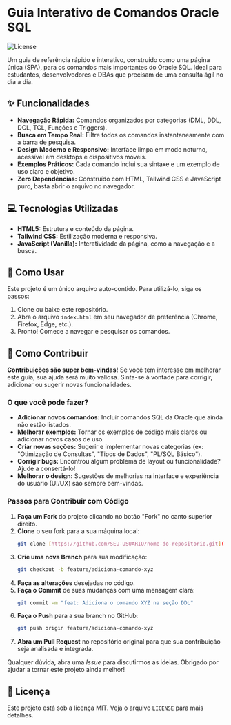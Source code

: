 # Guia Interativo de Comandos Oracle SQL

![License](https://img.shields.io/badge/license-MIT-green)

Um guia de referência rápido e interativo, construído como uma página única (SPA), para os comandos mais importantes do Oracle SQL. Ideal para estudantes, desenvolvedores e DBAs que precisam de uma consulta ágil no dia a dia.

## ✨ Funcionalidades

- **Navegação Rápida:** Comandos organizados por categorias (DML, DDL, DCL, TCL, Funções e Triggers).
- **Busca em Tempo Real:** Filtre todos os comandos instantaneamente com a barra de pesquisa.
- **Design Moderno e Responsivo:** Interface limpa em modo noturno, acessível em desktops e dispositivos móveis.
- **Exemplos Práticos:** Cada comando inclui sua sintaxe e um exemplo de uso claro e objetivo.
- **Zero Dependências:** Construído com HTML, Tailwind CSS e JavaScript puro, basta abrir o arquivo no navegador.

## 💻 Tecnologias Utilizadas

- **HTML5:** Estrutura e conteúdo da página.
- **Tailwind CSS:** Estilização moderna e responsiva.
- **JavaScript (Vanilla):** Interatividade da página, como a navegação e a busca.

## 🚀 Como Usar

Este projeto é um único arquivo auto-contido. Para utilizá-lo, siga os passos:

1.  Clone ou baixe este repositório.
2.  Abra o arquivo `index.html` em seu navegador de preferência (Chrome, Firefox, Edge, etc.).
3.  Pronto! Comece a navegar e pesquisar os comandos.

## 🤝 Como Contribuir

**Contribuições são super bem-vindas!** Se você tem interesse em melhorar este guia, sua ajuda será muito valiosa. Sinta-se à vontade para corrigir, adicionar ou sugerir novas funcionalidades.

### O que você pode fazer?

* **Adicionar novos comandos:** Incluir comandos SQL da Oracle que ainda não estão listados.
* **Melhorar exemplos:** Tornar os exemplos de código mais claros ou adicionar novos casos de uso.
* **Criar novas seções:** Sugerir e implementar novas categorias (ex: "Otimização de Consultas", "Tipos de Dados", "PL/SQL Básico").
* **Corrigir bugs:** Encontrou algum problema de layout ou funcionalidade? Ajude a consertá-lo!
* **Melhorar o design:** Sugestões de melhorias na interface e experiência do usuário (UI/UX) são sempre bem-vindas.

### Passos para Contribuir com Código

1.  **Faça um Fork** do projeto clicando no botão "Fork" no canto superior direito.
2.  **Clone** o seu fork para a sua máquina local:
    ```bash
    git clone [https://github.com/SEU-USUARIO/nome-do-repositorio.git](https://github.com/SEU-USUARIO/nome-do-repositorio.git)
    ```
3.  **Crie uma nova Branch** para sua modificação:
    ```bash
    git checkout -b feature/adiciona-comando-xyz
    ```
4.  **Faça as alterações** desejadas no código.
5.  **Faça o Commit** de suas mudanças com uma mensagem clara:
    ```bash
    git commit -m "feat: Adiciona o comando XYZ na seção DDL"
    ```
6.  **Faça o Push** para a sua branch no GitHub:
    ```bash
    git push origin feature/adiciona-comando-xyz
    ```
7.  **Abra um Pull Request** no repositório original para que sua contribuição seja analisada e integrada.

Qualquer dúvida, abra uma *Issue* para discutirmos as ideias. Obrigado por ajudar a tornar este projeto ainda melhor!

## 📄 Licença

Este projeto está sob a licença MIT. Veja o arquivo `LICENSE` para mais detalhes.
